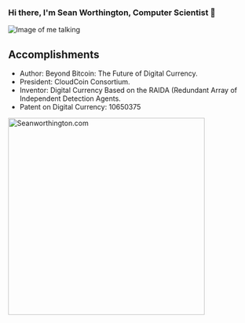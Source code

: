 ### Hi there, I'm Sean Worthington, Computer Scientist 👋

<!--
**worthingtonse/worthingtonse** is a ✨ _special_ ✨ repository because its `README.md` (this file) appears on your GitHub profile.

Here are some ideas to get you started:

- 🔭 I’m currently working on CloudCoin.
- 💬 Ask me about The Theory of Perfect Money...
- 📫 How to reach me: CloudCoin@Protonmail.com
-->

![Image of me talking](http://seanworthington.com/images/rsf.jpg)


## Accomplishments 
* Author: Beyond Bitcoin: The Future of Digital Currency.
* President: CloudCoin Consortium.
* Inventor: Digital Currency Based on the RAIDA (Redundant Array of Independent Detection Agents. 
* Patent on Digital Currency: 10650375

[<img align="left" alt="Seanworthington.com" width="400px" src="https://cloudcoinconsortium.org/images/jpeg250.jpg" />][website]



[website]: http://Seanworthington.com
